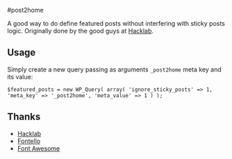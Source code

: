 #post2home


A good way to do define featured posts without interfering with sticky posts logic. Originally done by the good guys at [Hacklab](http://hacklab.com.br).

## Usage
Simply create a new query passing as arguments `_post2home` meta key and its value:

`$featured_posts = new WP_Query( array( 'ignore_sticky_posts' => 1, 'meta_key' => '_post2home', 'meta_value' => 1 ) );`

## Thanks
* [Hacklab](http://hacklab.com.br)
* [Fontello](http://fontello.com)
* [Font Awesome](http://fortawesome.github.io/Font-Awesome/)

